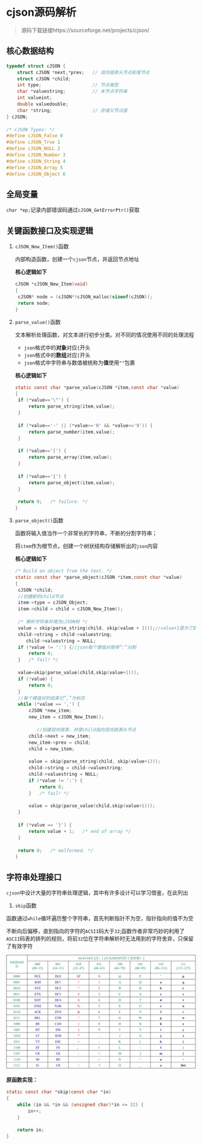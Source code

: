 # cjson源码解析

> 源码下载链接https://sourceforge.net/projects/cjson/

## 核心数据结构

```c
typedef struct cJSON {
	struct cJSON *next,*prev;	// 双向链表头节点和尾节点
	struct cJSON *child;		
	int type;					// 节点类型
	char *valuestring;			// 本节点字符串
	int valueint;
	double valuedouble;
	char *string;				// 存储父节点值
} cJSON;

/* cJSON Types: */
#define cJSON_False 0
#define cJSON_True 1
#define cJSON_NULL 2
#define cJSON_Number 3
#define cJSON_String 4
#define cJSON_Array 5
#define cJSON_Object 6
```

## 全局变量

`char *ep;`记录内部错误码通过`cJSON_GetErrorPtr()`获取

## 关键函数接口及实现逻辑

1. `cJSON_New_Item()`函数

   内部构造函数，创建一个`cjson`节点，并返回节点地址

   **核心逻辑如下**

   ```c
   cJSON *cJSON_New_Item(void)
   {
   	cJSON* node = (cJSON*)cJSON_malloc(sizeof(cJSON));
   	return node;
   }
   ```

2. `parse_value()`函数

   文本解析处理函数，对文本进行初步分类。对不同的情况使用不同的处理流程

   * `json`格式中的**对象**对应`{`开头
   * `json`格式中的**数组**对应`[`开头
   * `json`格式中字符串与数值被统称为**值**使用`""`包裹

   **核心逻辑如下**

   ```c
   static const char *parse_value(cJSON *item,const char *value)
   {
   	if (*value=='\"') {
   		return parse_string(item,value);
   	}
   
   	if (*value=='-' || (*value>='0' && *value<='9')) {
   		return parse_number(item,value);
   	}
   
   	if (*value=='[') {
   		return parse_array(item,value);
   	}
   
   	if (*value=='{') {
   		return parse_object(item,value);
   	}
   
   	return 0;	/* failure. */
   }
   ```

3. `parse_object()`函数

   函数将输入值当作一个非常长的字符串，不断的分割字符串；

   将`item`作为根节点，创建一个树状结构存储解析出的`json`内容

   **核心逻辑如下**

   ```c
   /* Build an object from the text. */
   static const char *parse_object(cJSON *item,const char *value)
   {
   	cJSON *child;
   	//创建新的child节点
   	item->type = cJSON_Object;
   	item->child = child = cJSON_New_Item();
   	
   	/* 解析字符串并填充cJSON树 */
   	value = skip(parse_string(child, skip(value + 1)));//value+1是为了跳过{符号
   	child->string = child->valuestring;
       child->valuestring = NULL;
   	if (*value != ':') {//json每个键值对使用“:”分割
   		return 0;
   	}	/* fail! */
   
   	value=skip(parse_value(child,skip(value+1)));
   	if (!value) {
   		return 0;
   	}
   	//每个键值对的结束已”,“为标志
   	while (*value == ',') {
   		cJSON *new_item;
   		new_item = cJSON_New_Item();
   		
           //创建双向链表，并使child指向双向链表头节点
   		child->next = new_item;
   		new_item->prev = child;
   		child = new_item;
           
   		value = skip(parse_string(child, skip(value+1)));
   		child->string = child->valuestring;
   		child->valuestring = NULL;
   		if (*value != ':') {
   			return 0;
   		}	/* fail! */
   
   		value = skip(parse_value(child,skip(value+1)));
   	}
   	
   	if (*value == '}') {
   		return value + 1;	/* end of array */
   	}
       
   	return 0;	/* malformed. */
   }
   ```

   

## 字符串处理接口

`cjson`中设计大量的字符串处理逻辑，其中有许多设计可以学习借鉴，在此列出

1. `skip`函数

函数通过`while`循环遍历整个字符串，首先判断指针不为空，指针指向的值不为空

不断向后偏移，直到指向的字符的`ACSII`码大于`32`;函数作者非常巧妙的利用了`ASCII`码表的排列的规则，将前`32`位在字符串解析时无法用到的字符舍弃，只保留了有效字符

![ACSII码表](.\img\ACSII码表.jpg)

**原函数实现：**

```c
static const char *skip(const char *in) 
{
	while (in && *in && (unsigned char)*in <= 32) {
		in++;
	}

	return in;
}
```



